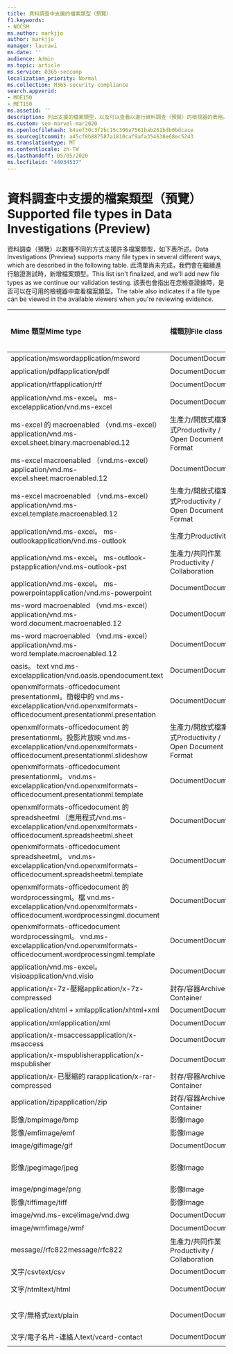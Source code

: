 ```yaml
---
title: 資料調查中支援的檔案類型（預覽）
f1.keywords:
- NOCSH
ms.author: markjjo
author: markjjo
manager: laurawi
ms.date: ''
audience: Admin
ms.topic: article
ms.service: O365-seccomp
localization_priority: Normal
ms.collection: M365-security-compliance
search.appverid:
- MOE150
- MET150
ms.assetid: ''
description: 列出支援的檔案類型，以及可以查看以進行資料調查（預覽）的檢視器的表格。
ms.custom: seo-marvel-mar2020
ms.openlocfilehash: b4aef30c3f2bc15c306a7561bab261bdb0bdcace
ms.sourcegitcommit: a45cf8b887587a1810caf9afa354638e68ec5243
ms.translationtype: MT
ms.contentlocale: zh-TW
ms.lasthandoff: 05/05/2020
ms.locfileid: "44034537"
---
```

# <a name="supported-file-types-in-data-investigations-preview"></a><span data-ttu-id="2cf1f-103">資料調查中支援的檔案類型（預覽）</span><span class="sxs-lookup"><span data-stu-id="2cf1f-103">Supported file types in Data Investigations (Preview)</span></span>

<span data-ttu-id="2cf1f-104">資料調查（預覽）以數種不同的方式支援許多檔案類型，如下表所述。</span><span class="sxs-lookup"><span data-stu-id="2cf1f-104">Data Investigations (Preview) supports many file types in several different ways, which are described in the following table.</span></span> <span data-ttu-id="2cf1f-105">此清單尚未完成，我們會在繼續進行驗證測試時，新增檔案類型。</span><span class="sxs-lookup"><span data-stu-id="2cf1f-105">This list isn't finalized, and we'll add new file types as we continue our validation testing.</span></span> <span data-ttu-id="2cf1f-106">該表也會指出在您檢查證據時，是否可以在可用的檢視器中查看檔案類型。</span><span class="sxs-lookup"><span data-stu-id="2cf1f-106">The table also indicates if a file type can be viewed in the available viewers when you're reviewing evidence.</span></span>

| <span data-ttu-id="2cf1f-107">Mime 類型</span><span class="sxs-lookup"><span data-stu-id="2cf1f-107">Mime type</span></span> | <span data-ttu-id="2cf1f-108">檔類別</span><span class="sxs-lookup"><span data-stu-id="2cf1f-108">File class</span></span> | <span data-ttu-id="2cf1f-109">原生檢視器</span><span class="sxs-lookup"><span data-stu-id="2cf1f-109">Native viewer</span></span> | <span data-ttu-id="2cf1f-110">文字檢視器</span><span class="sxs-lookup"><span data-stu-id="2cf1f-110">Text viewer</span></span> | <span data-ttu-id="2cf1f-111">批註檢視器</span><span class="sxs-lookup"><span data-stu-id="2cf1f-111">Annotate viewer</span></span> | <span data-ttu-id="2cf1f-112">容器提取</span><span class="sxs-lookup"><span data-stu-id="2cf1f-112">Container extraction</span></span> | <span data-ttu-id="2cf1f-113">Extensions</span><span class="sxs-lookup"><span data-stu-id="2cf1f-113">Extensions</span></span> |
| :- | :- | :- | :- | :- | :- | :- |
| <span data-ttu-id="2cf1f-114">application/msword</span><span class="sxs-lookup"><span data-stu-id="2cf1f-114">application/msword</span></span> | <span data-ttu-id="2cf1f-115">Document</span><span class="sxs-lookup"><span data-stu-id="2cf1f-115">Document</span></span> | <span data-ttu-id="2cf1f-116">是</span><span class="sxs-lookup"><span data-stu-id="2cf1f-116">Yes</span></span> | <span data-ttu-id="2cf1f-117">是</span><span class="sxs-lookup"><span data-stu-id="2cf1f-117">Yes</span></span> | <span data-ttu-id="2cf1f-118">是</span><span class="sxs-lookup"><span data-stu-id="2cf1f-118">Yes</span></span> | <span data-ttu-id="2cf1f-119">否</span><span class="sxs-lookup"><span data-stu-id="2cf1f-119">No</span></span> | <span data-ttu-id="2cf1f-120">.doc; .dat</span><span class="sxs-lookup"><span data-stu-id="2cf1f-120">.doc; .dat</span></span> |
| <span data-ttu-id="2cf1f-121">application/pdf</span><span class="sxs-lookup"><span data-stu-id="2cf1f-121">application/pdf</span></span> | <span data-ttu-id="2cf1f-122">Document</span><span class="sxs-lookup"><span data-stu-id="2cf1f-122">Document</span></span> | <span data-ttu-id="2cf1f-123">是</span><span class="sxs-lookup"><span data-stu-id="2cf1f-123">Yes</span></span> | <span data-ttu-id="2cf1f-124">是</span><span class="sxs-lookup"><span data-stu-id="2cf1f-124">Yes</span></span> | <span data-ttu-id="2cf1f-125">是</span><span class="sxs-lookup"><span data-stu-id="2cf1f-125">Yes</span></span> | <span data-ttu-id="2cf1f-126">否</span><span class="sxs-lookup"><span data-stu-id="2cf1f-126">No</span></span> | <span data-ttu-id="2cf1f-127">.pdf</span><span class="sxs-lookup"><span data-stu-id="2cf1f-127">.pdf</span></span> |
| <span data-ttu-id="2cf1f-128">application/rtf</span><span class="sxs-lookup"><span data-stu-id="2cf1f-128">application/rtf</span></span> | <span data-ttu-id="2cf1f-129">Document</span><span class="sxs-lookup"><span data-stu-id="2cf1f-129">Document</span></span> | <span data-ttu-id="2cf1f-130">是</span><span class="sxs-lookup"><span data-stu-id="2cf1f-130">Yes</span></span> | <span data-ttu-id="2cf1f-131">是</span><span class="sxs-lookup"><span data-stu-id="2cf1f-131">Yes</span></span> | <span data-ttu-id="2cf1f-132">是</span><span class="sxs-lookup"><span data-stu-id="2cf1f-132">Yes</span></span> | <span data-ttu-id="2cf1f-133">否</span><span class="sxs-lookup"><span data-stu-id="2cf1f-133">No</span></span> | <span data-ttu-id="2cf1f-134">.rtf;。醫生</span><span class="sxs-lookup"><span data-stu-id="2cf1f-134">.rtf;.doc</span></span> |
| <span data-ttu-id="2cf1f-135">application/vnd.ms-excel。 ms-excel</span><span class="sxs-lookup"><span data-stu-id="2cf1f-135">application/vnd.ms-excel</span></span> | <span data-ttu-id="2cf1f-136">Document</span><span class="sxs-lookup"><span data-stu-id="2cf1f-136">Document</span></span> | <span data-ttu-id="2cf1f-137">是</span><span class="sxs-lookup"><span data-stu-id="2cf1f-137">Yes</span></span> | <span data-ttu-id="2cf1f-138">是</span><span class="sxs-lookup"><span data-stu-id="2cf1f-138">Yes</span></span> | <span data-ttu-id="2cf1f-139">是</span><span class="sxs-lookup"><span data-stu-id="2cf1f-139">Yes</span></span> | <span data-ttu-id="2cf1f-140">否</span><span class="sxs-lookup"><span data-stu-id="2cf1f-140">No</span></span> | <span data-ttu-id="2cf1f-141">.xls; .dat</span><span class="sxs-lookup"><span data-stu-id="2cf1f-141">.xls; .dat</span></span> |
| <span data-ttu-id="2cf1f-142">ms-excel 的 macroenabled （vnd.ms-excel）</span><span class="sxs-lookup"><span data-stu-id="2cf1f-142">application/vnd.ms-excel.sheet.binary.macroenabled.12</span></span> | <span data-ttu-id="2cf1f-143">生產力/開放式檔案格式</span><span class="sxs-lookup"><span data-stu-id="2cf1f-143">Productivity / Open Document Format</span></span> | <span data-ttu-id="2cf1f-144">是</span><span class="sxs-lookup"><span data-stu-id="2cf1f-144">Yes</span></span> | <span data-ttu-id="2cf1f-145">是</span><span class="sxs-lookup"><span data-stu-id="2cf1f-145">Yes</span></span> | <span data-ttu-id="2cf1f-146">否</span><span class="sxs-lookup"><span data-stu-id="2cf1f-146">No</span></span> | <span data-ttu-id="2cf1f-147">否</span><span class="sxs-lookup"><span data-stu-id="2cf1f-147">No</span></span> | <span data-ttu-id="2cf1f-148">。 xlsb</span><span class="sxs-lookup"><span data-stu-id="2cf1f-148">.xlsb</span></span> |
| <span data-ttu-id="2cf1f-149">ms-excel macroenabled （vnd.ms-excel）</span><span class="sxs-lookup"><span data-stu-id="2cf1f-149">application/vnd.ms-excel.sheet.macroenabled.12</span></span> | <span data-ttu-id="2cf1f-150">Document</span><span class="sxs-lookup"><span data-stu-id="2cf1f-150">Document</span></span> | <span data-ttu-id="2cf1f-151">是</span><span class="sxs-lookup"><span data-stu-id="2cf1f-151">Yes</span></span> | <span data-ttu-id="2cf1f-152">是</span><span class="sxs-lookup"><span data-stu-id="2cf1f-152">Yes</span></span> | <span data-ttu-id="2cf1f-153">是</span><span class="sxs-lookup"><span data-stu-id="2cf1f-153">Yes</span></span> | <span data-ttu-id="2cf1f-154">否</span><span class="sxs-lookup"><span data-stu-id="2cf1f-154">No</span></span> | <span data-ttu-id="2cf1f-155">。 xlsm</span><span class="sxs-lookup"><span data-stu-id="2cf1f-155">.xlsm</span></span> |
| <span data-ttu-id="2cf1f-156">ms-excel macroenabled （vnd.ms-excel）</span><span class="sxs-lookup"><span data-stu-id="2cf1f-156">application/vnd.ms-excel.template.macroenabled.12</span></span> | <span data-ttu-id="2cf1f-157">生產力/開放式檔案格式</span><span class="sxs-lookup"><span data-stu-id="2cf1f-157">Productivity / Open Document Format</span></span> | <span data-ttu-id="2cf1f-158">否</span><span class="sxs-lookup"><span data-stu-id="2cf1f-158">No</span></span> | <span data-ttu-id="2cf1f-159">是</span><span class="sxs-lookup"><span data-stu-id="2cf1f-159">Yes</span></span> | <span data-ttu-id="2cf1f-160">否</span><span class="sxs-lookup"><span data-stu-id="2cf1f-160">No</span></span> | <span data-ttu-id="2cf1f-161">否</span><span class="sxs-lookup"><span data-stu-id="2cf1f-161">No</span></span> | <span data-ttu-id="2cf1f-162">。 xltm</span><span class="sxs-lookup"><span data-stu-id="2cf1f-162">.xltm</span></span> |
| <span data-ttu-id="2cf1f-163">application/vnd.ms-excel。 ms-outlook</span><span class="sxs-lookup"><span data-stu-id="2cf1f-163">application/vnd.ms-outlook</span></span> | <span data-ttu-id="2cf1f-164">生產力</span><span class="sxs-lookup"><span data-stu-id="2cf1f-164">Productivity</span></span> | <span data-ttu-id="2cf1f-165">否</span><span class="sxs-lookup"><span data-stu-id="2cf1f-165">No</span></span> | <span data-ttu-id="2cf1f-166">否</span><span class="sxs-lookup"><span data-stu-id="2cf1f-166">No</span></span> | <span data-ttu-id="2cf1f-167">否</span><span class="sxs-lookup"><span data-stu-id="2cf1f-167">No</span></span> | <span data-ttu-id="2cf1f-168">否</span><span class="sxs-lookup"><span data-stu-id="2cf1f-168">No</span></span> | <span data-ttu-id="2cf1f-169">.msg</span><span class="sxs-lookup"><span data-stu-id="2cf1f-169">.msg</span></span> |
| <span data-ttu-id="2cf1f-170">application/vnd.ms-excel。 ms-outlook-pst</span><span class="sxs-lookup"><span data-stu-id="2cf1f-170">application/vnd.ms-outlook-pst</span></span> | <span data-ttu-id="2cf1f-171">生產力/共同作業</span><span class="sxs-lookup"><span data-stu-id="2cf1f-171">Productivity / Collaboration</span></span> | <span data-ttu-id="2cf1f-172">否</span><span class="sxs-lookup"><span data-stu-id="2cf1f-172">No</span></span> | <span data-ttu-id="2cf1f-173">否</span><span class="sxs-lookup"><span data-stu-id="2cf1f-173">No</span></span> | <span data-ttu-id="2cf1f-174">否</span><span class="sxs-lookup"><span data-stu-id="2cf1f-174">No</span></span> | <span data-ttu-id="2cf1f-175">是</span><span class="sxs-lookup"><span data-stu-id="2cf1f-175">Yes</span></span> | <span data-ttu-id="2cf1f-176">.pst</span><span class="sxs-lookup"><span data-stu-id="2cf1f-176">.pst</span></span> |
| <span data-ttu-id="2cf1f-177">application/vnd.ms-excel。 ms-powerpoint</span><span class="sxs-lookup"><span data-stu-id="2cf1f-177">application/vnd.ms-powerpoint</span></span> | <span data-ttu-id="2cf1f-178">Document</span><span class="sxs-lookup"><span data-stu-id="2cf1f-178">Document</span></span> | <span data-ttu-id="2cf1f-179">是</span><span class="sxs-lookup"><span data-stu-id="2cf1f-179">Yes</span></span> | <span data-ttu-id="2cf1f-180">是</span><span class="sxs-lookup"><span data-stu-id="2cf1f-180">Yes</span></span> | <span data-ttu-id="2cf1f-181">是</span><span class="sxs-lookup"><span data-stu-id="2cf1f-181">Yes</span></span> | <span data-ttu-id="2cf1f-182">否</span><span class="sxs-lookup"><span data-stu-id="2cf1f-182">No</span></span> | <span data-ttu-id="2cf1f-183">.ppt; .pps;。鍋</span><span class="sxs-lookup"><span data-stu-id="2cf1f-183">.ppt; .pps;.pot</span></span> |
| <span data-ttu-id="2cf1f-184">ms-word macroenabled （vnd.ms-excel）</span><span class="sxs-lookup"><span data-stu-id="2cf1f-184">application/vnd.ms-word.document.macroenabled.12</span></span> | <span data-ttu-id="2cf1f-185">Document</span><span class="sxs-lookup"><span data-stu-id="2cf1f-185">Document</span></span> | <span data-ttu-id="2cf1f-186">是</span><span class="sxs-lookup"><span data-stu-id="2cf1f-186">Yes</span></span> | <span data-ttu-id="2cf1f-187">是</span><span class="sxs-lookup"><span data-stu-id="2cf1f-187">Yes</span></span> | <span data-ttu-id="2cf1f-188">是</span><span class="sxs-lookup"><span data-stu-id="2cf1f-188">Yes</span></span> | <span data-ttu-id="2cf1f-189">否</span><span class="sxs-lookup"><span data-stu-id="2cf1f-189">No</span></span> | <span data-ttu-id="2cf1f-190">.docm</span><span class="sxs-lookup"><span data-stu-id="2cf1f-190">.docm</span></span> |
| <span data-ttu-id="2cf1f-191">ms-word macroenabled （vnd.ms-excel）</span><span class="sxs-lookup"><span data-stu-id="2cf1f-191">application/vnd.ms-word.template.macroenabled.12</span></span> | <span data-ttu-id="2cf1f-192">Document</span><span class="sxs-lookup"><span data-stu-id="2cf1f-192">Document</span></span> | <span data-ttu-id="2cf1f-193">是</span><span class="sxs-lookup"><span data-stu-id="2cf1f-193">Yes</span></span> | <span data-ttu-id="2cf1f-194">是</span><span class="sxs-lookup"><span data-stu-id="2cf1f-194">Yes</span></span> | <span data-ttu-id="2cf1f-195">是</span><span class="sxs-lookup"><span data-stu-id="2cf1f-195">Yes</span></span> | <span data-ttu-id="2cf1f-196">否</span><span class="sxs-lookup"><span data-stu-id="2cf1f-196">No</span></span> | <span data-ttu-id="2cf1f-197">normal.dotm</span><span class="sxs-lookup"><span data-stu-id="2cf1f-197">.dotm</span></span> |
| <span data-ttu-id="2cf1f-198">oasis。 text vnd.ms-excel</span><span class="sxs-lookup"><span data-stu-id="2cf1f-198">application/vnd.oasis.opendocument.text</span></span> | <span data-ttu-id="2cf1f-199">Document</span><span class="sxs-lookup"><span data-stu-id="2cf1f-199">Document</span></span> | <span data-ttu-id="2cf1f-200">是</span><span class="sxs-lookup"><span data-stu-id="2cf1f-200">Yes</span></span> | <span data-ttu-id="2cf1f-201">是</span><span class="sxs-lookup"><span data-stu-id="2cf1f-201">Yes</span></span> | <span data-ttu-id="2cf1f-202">是</span><span class="sxs-lookup"><span data-stu-id="2cf1f-202">Yes</span></span> | <span data-ttu-id="2cf1f-203">否</span><span class="sxs-lookup"><span data-stu-id="2cf1f-203">No</span></span> | <span data-ttu-id="2cf1f-204">odt</span><span class="sxs-lookup"><span data-stu-id="2cf1f-204">.odt;</span></span>  |
| <span data-ttu-id="2cf1f-205">openxmlformats-officedocument presentationml。簡報中的 vnd.ms-excel</span><span class="sxs-lookup"><span data-stu-id="2cf1f-205">application/vnd.openxmlformats-officedocument.presentationml.presentation</span></span> | <span data-ttu-id="2cf1f-206">Document</span><span class="sxs-lookup"><span data-stu-id="2cf1f-206">Document</span></span> | <span data-ttu-id="2cf1f-207">是</span><span class="sxs-lookup"><span data-stu-id="2cf1f-207">Yes</span></span> | <span data-ttu-id="2cf1f-208">是</span><span class="sxs-lookup"><span data-stu-id="2cf1f-208">Yes</span></span> | <span data-ttu-id="2cf1f-209">是</span><span class="sxs-lookup"><span data-stu-id="2cf1f-209">Yes</span></span> | <span data-ttu-id="2cf1f-210">否</span><span class="sxs-lookup"><span data-stu-id="2cf1f-210">No</span></span> | <span data-ttu-id="2cf1f-211">.pptx</span><span class="sxs-lookup"><span data-stu-id="2cf1f-211">.pptx</span></span> |
| <span data-ttu-id="2cf1f-212">openxmlformats-officedocument 的 presentationml。投影片放映 vnd.ms-excel</span><span class="sxs-lookup"><span data-stu-id="2cf1f-212">application/vnd.openxmlformats-officedocument.presentationml.slideshow</span></span> | <span data-ttu-id="2cf1f-213">生產力/開放式檔案格式</span><span class="sxs-lookup"><span data-stu-id="2cf1f-213">Productivity / Open Document Format</span></span> | <span data-ttu-id="2cf1f-214">是</span><span class="sxs-lookup"><span data-stu-id="2cf1f-214">Yes</span></span> | <span data-ttu-id="2cf1f-215">是</span><span class="sxs-lookup"><span data-stu-id="2cf1f-215">Yes</span></span> | <span data-ttu-id="2cf1f-216">是</span><span class="sxs-lookup"><span data-stu-id="2cf1f-216">Yes</span></span> | <span data-ttu-id="2cf1f-217">否</span><span class="sxs-lookup"><span data-stu-id="2cf1f-217">No</span></span> | <span data-ttu-id="2cf1f-218">。 ppsx</span><span class="sxs-lookup"><span data-stu-id="2cf1f-218">.ppsx</span></span> |
| <span data-ttu-id="2cf1f-219">openxmlformats-officedocument presentationml。 vnd.ms-excel</span><span class="sxs-lookup"><span data-stu-id="2cf1f-219">application/vnd.openxmlformats-officedocument.presentationml.template</span></span> | <span data-ttu-id="2cf1f-220">Document</span><span class="sxs-lookup"><span data-stu-id="2cf1f-220">Document</span></span> | <span data-ttu-id="2cf1f-221">是</span><span class="sxs-lookup"><span data-stu-id="2cf1f-221">Yes</span></span> | <span data-ttu-id="2cf1f-222">是</span><span class="sxs-lookup"><span data-stu-id="2cf1f-222">Yes</span></span> | <span data-ttu-id="2cf1f-223">是</span><span class="sxs-lookup"><span data-stu-id="2cf1f-223">Yes</span></span> | <span data-ttu-id="2cf1f-224">否</span><span class="sxs-lookup"><span data-stu-id="2cf1f-224">No</span></span> | <span data-ttu-id="2cf1f-225">。 potx</span><span class="sxs-lookup"><span data-stu-id="2cf1f-225">.potx</span></span> |
| <span data-ttu-id="2cf1f-226">openxmlformats-officedocument 的 spreadsheetml （應用程式/vnd.ms-excel</span><span class="sxs-lookup"><span data-stu-id="2cf1f-226">application/vnd.openxmlformats-officedocument.spreadsheetml.sheet</span></span> | <span data-ttu-id="2cf1f-227">Document</span><span class="sxs-lookup"><span data-stu-id="2cf1f-227">Document</span></span> | <span data-ttu-id="2cf1f-228">是</span><span class="sxs-lookup"><span data-stu-id="2cf1f-228">Yes</span></span> | <span data-ttu-id="2cf1f-229">是</span><span class="sxs-lookup"><span data-stu-id="2cf1f-229">Yes</span></span> | <span data-ttu-id="2cf1f-230">是</span><span class="sxs-lookup"><span data-stu-id="2cf1f-230">Yes</span></span> | <span data-ttu-id="2cf1f-231">否</span><span class="sxs-lookup"><span data-stu-id="2cf1f-231">No</span></span> | <span data-ttu-id="2cf1f-232">.xlsx</span><span class="sxs-lookup"><span data-stu-id="2cf1f-232">.xlsx</span></span> |
| <span data-ttu-id="2cf1f-233">openxmlformats-officedocument spreadsheetml。 vnd.ms-excel</span><span class="sxs-lookup"><span data-stu-id="2cf1f-233">application/vnd.openxmlformats-officedocument.spreadsheetml.template</span></span> | <span data-ttu-id="2cf1f-234">Document</span><span class="sxs-lookup"><span data-stu-id="2cf1f-234">Document</span></span> | <span data-ttu-id="2cf1f-235">是</span><span class="sxs-lookup"><span data-stu-id="2cf1f-235">Yes</span></span> | <span data-ttu-id="2cf1f-236">是</span><span class="sxs-lookup"><span data-stu-id="2cf1f-236">Yes</span></span> | <span data-ttu-id="2cf1f-237">是</span><span class="sxs-lookup"><span data-stu-id="2cf1f-237">Yes</span></span> | <span data-ttu-id="2cf1f-238">否</span><span class="sxs-lookup"><span data-stu-id="2cf1f-238">No</span></span> | <span data-ttu-id="2cf1f-239">。 .xltx</span><span class="sxs-lookup"><span data-stu-id="2cf1f-239">.xltx</span></span> |
| <span data-ttu-id="2cf1f-240">openxmlformats-officedocument 的 wordprocessingml。檔 vnd.ms-excel</span><span class="sxs-lookup"><span data-stu-id="2cf1f-240">application/vnd.openxmlformats-officedocument.wordprocessingml.document</span></span> | <span data-ttu-id="2cf1f-241">Document</span><span class="sxs-lookup"><span data-stu-id="2cf1f-241">Document</span></span> | <span data-ttu-id="2cf1f-242">是</span><span class="sxs-lookup"><span data-stu-id="2cf1f-242">Yes</span></span> | <span data-ttu-id="2cf1f-243">是</span><span class="sxs-lookup"><span data-stu-id="2cf1f-243">Yes</span></span> | <span data-ttu-id="2cf1f-244">是</span><span class="sxs-lookup"><span data-stu-id="2cf1f-244">Yes</span></span> | <span data-ttu-id="2cf1f-245">否</span><span class="sxs-lookup"><span data-stu-id="2cf1f-245">No</span></span> | <span data-ttu-id="2cf1f-246">.docx</span><span class="sxs-lookup"><span data-stu-id="2cf1f-246">.docx</span></span> |
| <span data-ttu-id="2cf1f-247">openxmlformats-officedocument wordprocessingml。 vnd.ms-excel</span><span class="sxs-lookup"><span data-stu-id="2cf1f-247">application/vnd.openxmlformats-officedocument.wordprocessingml.template</span></span> | <span data-ttu-id="2cf1f-248">Document</span><span class="sxs-lookup"><span data-stu-id="2cf1f-248">Document</span></span> | <span data-ttu-id="2cf1f-249">是</span><span class="sxs-lookup"><span data-stu-id="2cf1f-249">Yes</span></span> | <span data-ttu-id="2cf1f-250">是</span><span class="sxs-lookup"><span data-stu-id="2cf1f-250">Yes</span></span> | <span data-ttu-id="2cf1f-251">是</span><span class="sxs-lookup"><span data-stu-id="2cf1f-251">Yes</span></span> | <span data-ttu-id="2cf1f-252">否</span><span class="sxs-lookup"><span data-stu-id="2cf1f-252">No</span></span> | <span data-ttu-id="2cf1f-253">。 dotx</span><span class="sxs-lookup"><span data-stu-id="2cf1f-253">.dotx</span></span> |
| <span data-ttu-id="2cf1f-254">application/vnd.ms-excel。 visio</span><span class="sxs-lookup"><span data-stu-id="2cf1f-254">application/vnd.visio</span></span> | <span data-ttu-id="2cf1f-255">Document</span><span class="sxs-lookup"><span data-stu-id="2cf1f-255">Document</span></span> | <span data-ttu-id="2cf1f-256">是</span><span class="sxs-lookup"><span data-stu-id="2cf1f-256">Yes</span></span> | <span data-ttu-id="2cf1f-257">是</span><span class="sxs-lookup"><span data-stu-id="2cf1f-257">Yes</span></span> | <span data-ttu-id="2cf1f-258">是</span><span class="sxs-lookup"><span data-stu-id="2cf1f-258">Yes</span></span> | <span data-ttu-id="2cf1f-259">否</span><span class="sxs-lookup"><span data-stu-id="2cf1f-259">No</span></span> | <span data-ttu-id="2cf1f-260">.vsd</span><span class="sxs-lookup"><span data-stu-id="2cf1f-260">.vsd</span></span> |
| <span data-ttu-id="2cf1f-261">application/x-7z-壓縮</span><span class="sxs-lookup"><span data-stu-id="2cf1f-261">application/x-7z-compressed</span></span> | <span data-ttu-id="2cf1f-262">封存/容器</span><span class="sxs-lookup"><span data-stu-id="2cf1f-262">Archive / Container</span></span> | <span data-ttu-id="2cf1f-263">否</span><span class="sxs-lookup"><span data-stu-id="2cf1f-263">No</span></span> | <span data-ttu-id="2cf1f-264">否</span><span class="sxs-lookup"><span data-stu-id="2cf1f-264">No</span></span> | <span data-ttu-id="2cf1f-265">否</span><span class="sxs-lookup"><span data-stu-id="2cf1f-265">No</span></span> | <span data-ttu-id="2cf1f-266">是</span><span class="sxs-lookup"><span data-stu-id="2cf1f-266">Yes</span></span> | <span data-ttu-id="2cf1f-267">.7z</span><span class="sxs-lookup"><span data-stu-id="2cf1f-267">.7z</span></span> |
| <span data-ttu-id="2cf1f-268">application/xhtml + xml</span><span class="sxs-lookup"><span data-stu-id="2cf1f-268">application/xhtml+xml</span></span> | <span data-ttu-id="2cf1f-269">Document</span><span class="sxs-lookup"><span data-stu-id="2cf1f-269">Document</span></span> | <span data-ttu-id="2cf1f-270">是</span><span class="sxs-lookup"><span data-stu-id="2cf1f-270">Yes</span></span> | <span data-ttu-id="2cf1f-271">是</span><span class="sxs-lookup"><span data-stu-id="2cf1f-271">Yes</span></span> | <span data-ttu-id="2cf1f-272">是</span><span class="sxs-lookup"><span data-stu-id="2cf1f-272">Yes</span></span> | <span data-ttu-id="2cf1f-273">否</span><span class="sxs-lookup"><span data-stu-id="2cf1f-273">No</span></span> | <span data-ttu-id="2cf1f-274">的 xhtml</span><span class="sxs-lookup"><span data-stu-id="2cf1f-274">.xhtml</span></span> |
| <span data-ttu-id="2cf1f-275">application/xml</span><span class="sxs-lookup"><span data-stu-id="2cf1f-275">application/xml</span></span> | <span data-ttu-id="2cf1f-276">Document</span><span class="sxs-lookup"><span data-stu-id="2cf1f-276">Document</span></span> | <span data-ttu-id="2cf1f-277">是</span><span class="sxs-lookup"><span data-stu-id="2cf1f-277">Yes</span></span> | <span data-ttu-id="2cf1f-278">是</span><span class="sxs-lookup"><span data-stu-id="2cf1f-278">Yes</span></span> | <span data-ttu-id="2cf1f-279">是</span><span class="sxs-lookup"><span data-stu-id="2cf1f-279">Yes</span></span> | <span data-ttu-id="2cf1f-280">否</span><span class="sxs-lookup"><span data-stu-id="2cf1f-280">No</span></span> | <span data-ttu-id="2cf1f-281">.xml</span><span class="sxs-lookup"><span data-stu-id="2cf1f-281">.xml</span></span> |
| <span data-ttu-id="2cf1f-282">application/x-msaccess</span><span class="sxs-lookup"><span data-stu-id="2cf1f-282">application/x-msaccess</span></span> | <span data-ttu-id="2cf1f-283">Document</span><span class="sxs-lookup"><span data-stu-id="2cf1f-283">Document</span></span> | <span data-ttu-id="2cf1f-284">是</span><span class="sxs-lookup"><span data-stu-id="2cf1f-284">Yes</span></span> | <span data-ttu-id="2cf1f-285">是</span><span class="sxs-lookup"><span data-stu-id="2cf1f-285">Yes</span></span> | <span data-ttu-id="2cf1f-286">是</span><span class="sxs-lookup"><span data-stu-id="2cf1f-286">Yes</span></span> | <span data-ttu-id="2cf1f-287">否</span><span class="sxs-lookup"><span data-stu-id="2cf1f-287">No</span></span> | <span data-ttu-id="2cf1f-288">.mdb</span><span class="sxs-lookup"><span data-stu-id="2cf1f-288">.mdb</span></span> |
| <span data-ttu-id="2cf1f-289">application/x-mspublisher</span><span class="sxs-lookup"><span data-stu-id="2cf1f-289">application/x-mspublisher</span></span> | <span data-ttu-id="2cf1f-290">Document</span><span class="sxs-lookup"><span data-stu-id="2cf1f-290">Document</span></span> | <span data-ttu-id="2cf1f-291">是</span><span class="sxs-lookup"><span data-stu-id="2cf1f-291">Yes</span></span> | <span data-ttu-id="2cf1f-292">是</span><span class="sxs-lookup"><span data-stu-id="2cf1f-292">Yes</span></span> | <span data-ttu-id="2cf1f-293">是</span><span class="sxs-lookup"><span data-stu-id="2cf1f-293">Yes</span></span> | <span data-ttu-id="2cf1f-294">否</span><span class="sxs-lookup"><span data-stu-id="2cf1f-294">No</span></span> | <span data-ttu-id="2cf1f-295">pub</span><span class="sxs-lookup"><span data-stu-id="2cf1f-295">.pub</span></span> |
| <span data-ttu-id="2cf1f-296">application/x-已壓縮的 rar</span><span class="sxs-lookup"><span data-stu-id="2cf1f-296">application/x-rar-compressed</span></span> | <span data-ttu-id="2cf1f-297">封存/容器</span><span class="sxs-lookup"><span data-stu-id="2cf1f-297">Archive / Container</span></span> | <span data-ttu-id="2cf1f-298">否</span><span class="sxs-lookup"><span data-stu-id="2cf1f-298">No</span></span> | <span data-ttu-id="2cf1f-299">否</span><span class="sxs-lookup"><span data-stu-id="2cf1f-299">No</span></span> | <span data-ttu-id="2cf1f-300">否</span><span class="sxs-lookup"><span data-stu-id="2cf1f-300">No</span></span> | <span data-ttu-id="2cf1f-301">是</span><span class="sxs-lookup"><span data-stu-id="2cf1f-301">Yes</span></span> | <span data-ttu-id="2cf1f-302">rar</span><span class="sxs-lookup"><span data-stu-id="2cf1f-302">.rar</span></span> |
| <span data-ttu-id="2cf1f-303">application/zip</span><span class="sxs-lookup"><span data-stu-id="2cf1f-303">application/zip</span></span> | <span data-ttu-id="2cf1f-304">封存/容器</span><span class="sxs-lookup"><span data-stu-id="2cf1f-304">Archive / Container</span></span> | <span data-ttu-id="2cf1f-305">否</span><span class="sxs-lookup"><span data-stu-id="2cf1f-305">No</span></span> | <span data-ttu-id="2cf1f-306">否</span><span class="sxs-lookup"><span data-stu-id="2cf1f-306">No</span></span> | <span data-ttu-id="2cf1f-307">否</span><span class="sxs-lookup"><span data-stu-id="2cf1f-307">No</span></span> | <span data-ttu-id="2cf1f-308">是</span><span class="sxs-lookup"><span data-stu-id="2cf1f-308">Yes</span></span> | <span data-ttu-id="2cf1f-309">.zip</span><span class="sxs-lookup"><span data-stu-id="2cf1f-309">.zip</span></span> |
| <span data-ttu-id="2cf1f-310">影像/bmp</span><span class="sxs-lookup"><span data-stu-id="2cf1f-310">image/bmp</span></span> | <span data-ttu-id="2cf1f-311">影像</span><span class="sxs-lookup"><span data-stu-id="2cf1f-311">Image</span></span> | <span data-ttu-id="2cf1f-312">是</span><span class="sxs-lookup"><span data-stu-id="2cf1f-312">Yes</span></span> | <span data-ttu-id="2cf1f-313">是</span><span class="sxs-lookup"><span data-stu-id="2cf1f-313">Yes</span></span> | <span data-ttu-id="2cf1f-314">是</span><span class="sxs-lookup"><span data-stu-id="2cf1f-314">Yes</span></span> | <span data-ttu-id="2cf1f-315">否</span><span class="sxs-lookup"><span data-stu-id="2cf1f-315">No</span></span> | <span data-ttu-id="2cf1f-316">.bmp</span><span class="sxs-lookup"><span data-stu-id="2cf1f-316">.bmp</span></span> |
| <span data-ttu-id="2cf1f-317">影像/emf</span><span class="sxs-lookup"><span data-stu-id="2cf1f-317">image/emf</span></span> | <span data-ttu-id="2cf1f-318">影像</span><span class="sxs-lookup"><span data-stu-id="2cf1f-318">Image</span></span> | <span data-ttu-id="2cf1f-319">是</span><span class="sxs-lookup"><span data-stu-id="2cf1f-319">Yes</span></span> | <span data-ttu-id="2cf1f-320">是</span><span class="sxs-lookup"><span data-stu-id="2cf1f-320">Yes</span></span> | <span data-ttu-id="2cf1f-321">是</span><span class="sxs-lookup"><span data-stu-id="2cf1f-321">Yes</span></span> | <span data-ttu-id="2cf1f-322">否</span><span class="sxs-lookup"><span data-stu-id="2cf1f-322">No</span></span> | <span data-ttu-id="2cf1f-323">.emf</span><span class="sxs-lookup"><span data-stu-id="2cf1f-323">.emf</span></span> |
| <span data-ttu-id="2cf1f-324">image/gif</span><span class="sxs-lookup"><span data-stu-id="2cf1f-324">image/gif</span></span> | <span data-ttu-id="2cf1f-325">Document</span><span class="sxs-lookup"><span data-stu-id="2cf1f-325">Document</span></span> | <span data-ttu-id="2cf1f-326">是</span><span class="sxs-lookup"><span data-stu-id="2cf1f-326">Yes</span></span> | <span data-ttu-id="2cf1f-327">是</span><span class="sxs-lookup"><span data-stu-id="2cf1f-327">Yes</span></span> | <span data-ttu-id="2cf1f-328">是</span><span class="sxs-lookup"><span data-stu-id="2cf1f-328">Yes</span></span> | <span data-ttu-id="2cf1f-329">否</span><span class="sxs-lookup"><span data-stu-id="2cf1f-329">No</span></span> | <span data-ttu-id="2cf1f-330">.gif</span><span class="sxs-lookup"><span data-stu-id="2cf1f-330">.gif</span></span> |
| <span data-ttu-id="2cf1f-331">影像/jpeg</span><span class="sxs-lookup"><span data-stu-id="2cf1f-331">image/jpeg</span></span> | <span data-ttu-id="2cf1f-332">影像</span><span class="sxs-lookup"><span data-stu-id="2cf1f-332">Image</span></span> | <span data-ttu-id="2cf1f-333">是</span><span class="sxs-lookup"><span data-stu-id="2cf1f-333">Yes</span></span> | <span data-ttu-id="2cf1f-334">是</span><span class="sxs-lookup"><span data-stu-id="2cf1f-334">Yes</span></span> | <span data-ttu-id="2cf1f-335">是</span><span class="sxs-lookup"><span data-stu-id="2cf1f-335">Yes</span></span> | <span data-ttu-id="2cf1f-336">否</span><span class="sxs-lookup"><span data-stu-id="2cf1f-336">No</span></span> | <span data-ttu-id="2cf1f-337">.jpg;. jpeg; .dat;。jpgt</span><span class="sxs-lookup"><span data-stu-id="2cf1f-337">.jpg; .jpeg; .dat;.jpgt</span></span> |
| <span data-ttu-id="2cf1f-338">image/png</span><span class="sxs-lookup"><span data-stu-id="2cf1f-338">image/png</span></span> | <span data-ttu-id="2cf1f-339">影像</span><span class="sxs-lookup"><span data-stu-id="2cf1f-339">Image</span></span> | <span data-ttu-id="2cf1f-340">是</span><span class="sxs-lookup"><span data-stu-id="2cf1f-340">Yes</span></span> | <span data-ttu-id="2cf1f-341">是</span><span class="sxs-lookup"><span data-stu-id="2cf1f-341">Yes</span></span> | <span data-ttu-id="2cf1f-342">是</span><span class="sxs-lookup"><span data-stu-id="2cf1f-342">Yes</span></span> | <span data-ttu-id="2cf1f-343">否</span><span class="sxs-lookup"><span data-stu-id="2cf1f-343">No</span></span> | <span data-ttu-id="2cf1f-344">.png</span><span class="sxs-lookup"><span data-stu-id="2cf1f-344">.png</span></span> |
| <span data-ttu-id="2cf1f-345">影像/tiff</span><span class="sxs-lookup"><span data-stu-id="2cf1f-345">image/tiff</span></span> | <span data-ttu-id="2cf1f-346">影像</span><span class="sxs-lookup"><span data-stu-id="2cf1f-346">Image</span></span> | <span data-ttu-id="2cf1f-347">是</span><span class="sxs-lookup"><span data-stu-id="2cf1f-347">Yes</span></span> | <span data-ttu-id="2cf1f-348">是</span><span class="sxs-lookup"><span data-stu-id="2cf1f-348">Yes</span></span> | <span data-ttu-id="2cf1f-349">是</span><span class="sxs-lookup"><span data-stu-id="2cf1f-349">Yes</span></span> | <span data-ttu-id="2cf1f-350">否</span><span class="sxs-lookup"><span data-stu-id="2cf1f-350">No</span></span> | <span data-ttu-id="2cf1f-351">.tif</span><span class="sxs-lookup"><span data-stu-id="2cf1f-351">.tif</span></span> |
| <span data-ttu-id="2cf1f-352">image/vnd.ms-excel</span><span class="sxs-lookup"><span data-stu-id="2cf1f-352">image/vnd.dwg</span></span> | <span data-ttu-id="2cf1f-353">Document</span><span class="sxs-lookup"><span data-stu-id="2cf1f-353">Document</span></span> | <span data-ttu-id="2cf1f-354">是</span><span class="sxs-lookup"><span data-stu-id="2cf1f-354">Yes</span></span> | <span data-ttu-id="2cf1f-355">是</span><span class="sxs-lookup"><span data-stu-id="2cf1f-355">Yes</span></span> | <span data-ttu-id="2cf1f-356">是</span><span class="sxs-lookup"><span data-stu-id="2cf1f-356">Yes</span></span> | <span data-ttu-id="2cf1f-357">否</span><span class="sxs-lookup"><span data-stu-id="2cf1f-357">No</span></span> | <span data-ttu-id="2cf1f-358">dwg;。dxf</span><span class="sxs-lookup"><span data-stu-id="2cf1f-358">.dwg;.dxf;</span></span> |
| <span data-ttu-id="2cf1f-359">image/wmf</span><span class="sxs-lookup"><span data-stu-id="2cf1f-359">image/wmf</span></span> | <span data-ttu-id="2cf1f-360">Document</span><span class="sxs-lookup"><span data-stu-id="2cf1f-360">Document</span></span> | <span data-ttu-id="2cf1f-361">是</span><span class="sxs-lookup"><span data-stu-id="2cf1f-361">Yes</span></span> | <span data-ttu-id="2cf1f-362">是</span><span class="sxs-lookup"><span data-stu-id="2cf1f-362">Yes</span></span> | <span data-ttu-id="2cf1f-363">是</span><span class="sxs-lookup"><span data-stu-id="2cf1f-363">Yes</span></span> | <span data-ttu-id="2cf1f-364">否</span><span class="sxs-lookup"><span data-stu-id="2cf1f-364">No</span></span> | <span data-ttu-id="2cf1f-365">.wmf</span><span class="sxs-lookup"><span data-stu-id="2cf1f-365">.wmf</span></span> |
| <span data-ttu-id="2cf1f-366">message//rfc822</span><span class="sxs-lookup"><span data-stu-id="2cf1f-366">message/rfc822</span></span> | <span data-ttu-id="2cf1f-367">生產力/共同作業</span><span class="sxs-lookup"><span data-stu-id="2cf1f-367">Productivity / Collaboration</span></span> | <span data-ttu-id="2cf1f-368">否</span><span class="sxs-lookup"><span data-stu-id="2cf1f-368">No</span></span> | <span data-ttu-id="2cf1f-369">否</span><span class="sxs-lookup"><span data-stu-id="2cf1f-369">No</span></span> | <span data-ttu-id="2cf1f-370">否</span><span class="sxs-lookup"><span data-stu-id="2cf1f-370">No</span></span> | <span data-ttu-id="2cf1f-371">否</span><span class="sxs-lookup"><span data-stu-id="2cf1f-371">No</span></span> | <span data-ttu-id="2cf1f-372">.eml</span><span class="sxs-lookup"><span data-stu-id="2cf1f-372">.eml</span></span> |
| <span data-ttu-id="2cf1f-373">文字/csv</span><span class="sxs-lookup"><span data-stu-id="2cf1f-373">text/csv</span></span> | <span data-ttu-id="2cf1f-374">Document</span><span class="sxs-lookup"><span data-stu-id="2cf1f-374">Document</span></span> | <span data-ttu-id="2cf1f-375">是</span><span class="sxs-lookup"><span data-stu-id="2cf1f-375">Yes</span></span> | <span data-ttu-id="2cf1f-376">是</span><span class="sxs-lookup"><span data-stu-id="2cf1f-376">Yes</span></span> | <span data-ttu-id="2cf1f-377">是</span><span class="sxs-lookup"><span data-stu-id="2cf1f-377">Yes</span></span> | <span data-ttu-id="2cf1f-378">否</span><span class="sxs-lookup"><span data-stu-id="2cf1f-378">No</span></span> | <span data-ttu-id="2cf1f-379">.csv</span><span class="sxs-lookup"><span data-stu-id="2cf1f-379">.csv</span></span> |
| <span data-ttu-id="2cf1f-380">文字/html</span><span class="sxs-lookup"><span data-stu-id="2cf1f-380">text/html</span></span> | <span data-ttu-id="2cf1f-381">Document</span><span class="sxs-lookup"><span data-stu-id="2cf1f-381">Document</span></span> | <span data-ttu-id="2cf1f-382">是</span><span class="sxs-lookup"><span data-stu-id="2cf1f-382">Yes</span></span> | <span data-ttu-id="2cf1f-383">是</span><span class="sxs-lookup"><span data-stu-id="2cf1f-383">Yes</span></span> | <span data-ttu-id="2cf1f-384">是</span><span class="sxs-lookup"><span data-stu-id="2cf1f-384">Yes</span></span> | <span data-ttu-id="2cf1f-385">否</span><span class="sxs-lookup"><span data-stu-id="2cf1f-385">No</span></span> | <span data-ttu-id="2cf1f-386">.html;。shtml; .htm</span><span class="sxs-lookup"><span data-stu-id="2cf1f-386">.html;.shtml; .htm</span></span> |
| <span data-ttu-id="2cf1f-387">文字/無格式</span><span class="sxs-lookup"><span data-stu-id="2cf1f-387">text/plain</span></span> | <span data-ttu-id="2cf1f-388">Document</span><span class="sxs-lookup"><span data-stu-id="2cf1f-388">Document</span></span> | <span data-ttu-id="2cf1f-389">是</span><span class="sxs-lookup"><span data-stu-id="2cf1f-389">Yes</span></span> | <span data-ttu-id="2cf1f-390">是</span><span class="sxs-lookup"><span data-stu-id="2cf1f-390">Yes</span></span> | <span data-ttu-id="2cf1f-391">是</span><span class="sxs-lookup"><span data-stu-id="2cf1f-391">Yes</span></span> | <span data-ttu-id="2cf1f-392">否</span><span class="sxs-lookup"><span data-stu-id="2cf1f-392">No</span></span> | <span data-ttu-id="2cf1f-393">.txt; .css;。con;. pl; .csv; .dat</span><span class="sxs-lookup"><span data-stu-id="2cf1f-393">.txt; .css;.con; .pl; .csv; .dat</span></span> |
| <span data-ttu-id="2cf1f-394">文字/電子名片-連絡人</span><span class="sxs-lookup"><span data-stu-id="2cf1f-394">text/vcard-contact</span></span> | <span data-ttu-id="2cf1f-395">Document</span><span class="sxs-lookup"><span data-stu-id="2cf1f-395">Document</span></span> | <span data-ttu-id="2cf1f-396">是</span><span class="sxs-lookup"><span data-stu-id="2cf1f-396">Yes</span></span> | <span data-ttu-id="2cf1f-397">是</span><span class="sxs-lookup"><span data-stu-id="2cf1f-397">Yes</span></span> | <span data-ttu-id="2cf1f-398">是</span><span class="sxs-lookup"><span data-stu-id="2cf1f-398">Yes</span></span> | <span data-ttu-id="2cf1f-399">否</span><span class="sxs-lookup"><span data-stu-id="2cf1f-399">No</span></span> | <span data-ttu-id="2cf1f-400">.vcf</span><span class="sxs-lookup"><span data-stu-id="2cf1f-400">.vcf</span></span> |
||||||||
